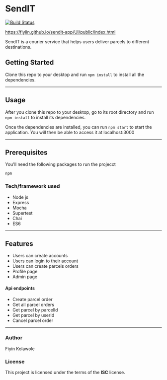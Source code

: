 # SendIT

[![Build Status](https://travis-ci.com/Fiyiin/sendit-app.svg?branch=develop)](https://travis-ci.com/Fiyiin/sendit-app)

https://fiyiin.github.io/sendit-app/UI/public/index.html

SendIT is a courier service that helps users deliver parcels to different destinations. 

## Getting Started

Clone this repo to your desktop and run `npm install` to install all the dependencies.

---

## Usage
After you clone this repo to your desktop, go to its root directory and run `npm install` to install its dependencies.

Once the dependencies are installed, you can run  `npm start` to start the application. You will then be able to access it at localhost:3000

---

## Prerequisites

You'll need the following packages to run the projecct

```bash
npm
```

### Tech/framework used
- Node js
- Express
- Mocha
- Supertest
- Chai
- ES6

---

## Features
- Users can create accounts
- Users can login to their account
- Users can create parcels orders
- Profile page
- Admin page

#### Api endpoints
- Create parcel order
- Get all parcel orders
- Get parcel by parcelId
- Get parcel by userId
- Cancel parcel order

---

### Author
Fiyin Kolawole

### License
This project is licensed under the terms of the **ISC** license.

